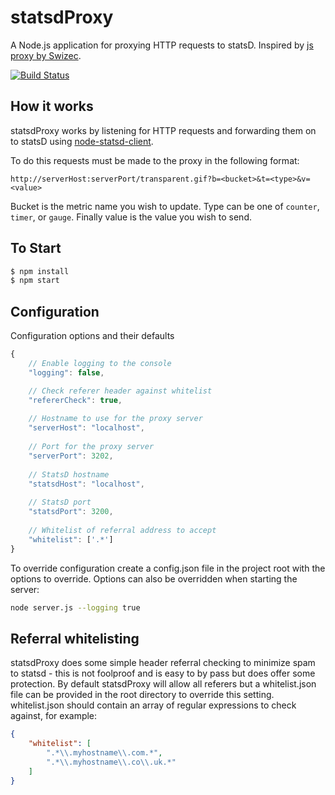 # statsdProxy

A Node.js application for proxying HTTP requests to statsD. Inspired by [js proxy by Swizec](https://github.com/Swizec/personal-dashboard/blob/master/collectors/js_proxy/server.js).

[![Build Status](https://travis-ci.org/middric/statsdProxy.png)](https://travis-ci.org/middric/statsdProxy)

## How it works
statsdProxy works by listening for HTTP requests and forwarding them on to statsD using [node-statsd-client](https://github.com/msiebuhr/node-statsd-client).

To do this requests must be made to the proxy in the following format:

`http://serverHost:serverPort/transparent.gif?b=<bucket>&t=<type>&v=<value>`

Bucket is the metric name you wish to update. Type can be one of `counter`, `timer`, or `gauge`. Finally value is the value you wish to send.

## To Start
```bash
$ npm install
$ npm start
```

## Configuration
Configuration options and their defaults
```js
{
    // Enable logging to the console
    "logging": false,

    // Check referer header against whitelist
    "refererCheck": true,
    
    // Hostname to use for the proxy server
    "serverHost": "localhost",
    
    // Port for the proxy server
    "serverPort": 3202,
    
    // StatsD hostname
    "statsdHost": "localhost",
    
    // StatsD port
    "statsdPort": 3200,
    
    // Whitelist of referral address to accept
    "whitelist": ['.*']
}
```

To override configuration create a config.json file in the project root with the options to override. Options can also be overridden when starting the server:

```bash
node server.js --logging true
```

## Referral whitelisting
statsdProxy does some simple header referral checking to minimize spam to statsd - this is not foolproof and is easy to by pass but does offer some protection. By default statsdProxy will allow all referers but a whitelist.json file can be provided in the root directory to override this setting. whitelist.json should contain an array of regular expressions to check against, for example:

```json
{
    "whitelist": [
        ".*\\.myhostname\\.com.*",
        ".*\\.myhostname\\.co\\.uk.*"
    ]
}
```
